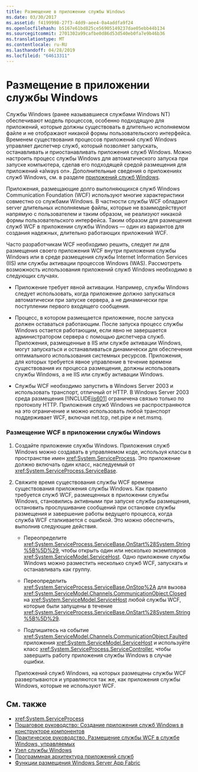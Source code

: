 ```yaml
---
title: Размещение в приложении службы Windows
ms.date: 03/30/2017
ms.assetid: f4199998-27f3-4dd9-aee4-0a4addfa9f24
ms.openlocfilehash: b5167e61bd825ce56905149237dae05ebb44b134
ms.sourcegitcommit: 2701302a99cafbe0d86d53d540eb0fa7e9b46b36
ms.translationtype: MT
ms.contentlocale: ru-RU
ms.lasthandoff: 04/28/2019
ms.locfileid: "64613311"
---
```

# <a name="hosting-in-a-windows-service-application"></a>Размещение в приложении службы Windows
Службы Windows (ранее называвшиеся службами Windows NT) обеспечивают модель процессов, особенно подходящую для приложений, которые должны существовать в длительно исполняемом файле и не отображают никакой формы пользовательского интерфейса. Временем существования процессов приложений служб Windows управляет диспетчер служб, который позволяет запускать, останавливать и приостанавливать приложения служб Windows. Можно настроить процесс службы Windows для автоматического запуска при запуске компьютера, сделав его подходящей средой размещения для приложений «always on». Дополнительные сведения о приложениях служб Windows, см. в разделе [приложений служб Windows](https://go.microsoft.com/fwlink/?LinkId=89450).  
  
 Приложения, размещающие долго выполняющихся служб Windows Communication Foundation (WCF) используют многие характеристики совместно со службами Windows. В частности службы WCF обладают server длительных исполняемые файлы, которые не взаимодействуют напрямую с пользователем и таким образом, не реализуют никакой формы пользовательского интерфейса. Таким образом для размещения служб WCF в приложении службы Windows — один из вариантов для создания надежных, длительно работающих приложений WCF.  
  
 Часто разработчикам WCF необходимо решить, следует ли для размещения своего приложения WCF внутри приложения службы Windows или в среде размещения службы Internet Information Services (IIS) или службы активации процессов Windows (WAS). Рассмотреть возможность использования приложений служб Windows необходимо в следующих случаях.  
  
- Приложение требует явной активации. Например, службы Windows следует использовать, когда приложение должно запускаться автоматически при запуске сервера, а не динамически при поступлении первого входящего сообщения.  
  
- Процесс, в котором размещается приложение, после запуска должен оставаться работающим. После запуска процесс службы Windows остается работающим, если явно не завершается администратором сервера с помощью диспетчера служб. Приложения, размещенные в IIS или службе активации Windows, могут запускаться и останавливаться динамически для обеспечения оптимального использования системных ресурсов. Приложения, для которых требуется явное управление в течение времени существования их процесса размещения, должны использовать службы Windows, а не IIS или службу активации Windows.  
  
- Службы WCF необходимо запустить в Windows Server 2003 и использовать транспорт, отличный от HTTP. В Windows Server 2003 среда размещения [!INCLUDE[iis601](../../../../includes/iis601-md.md)] ограничена связью только по протоколу HTTP. Приложения служб Windows не распространяются на это ограничение и можно использовать любой транспорт поддерживает WCF, включая net.tcp, net.pipe и net.msmq.  
  
### <a name="to-host-wcf-inside-of-a-windows-service-application"></a>Размещение WCF в приложении службы Windows  
  
1. Создайте приложение службы Windows. Приложения служб Windows можно создавать в управляемом коде, используя классы в пространстве имен <xref:System.ServiceProcess>. Это приложение должно включать один класс, наследуемый от <xref:System.ServiceProcess.ServiceBase>.  
  
2. Свяжите время существования службы WCF времени существования приложения службы Windows. Как правило требуется служб WCF, размещенных в приложении службы Windows, становились активными при запуске службы размещения, остановить прослушивание сообщений при остановке службы размещения и завершение работы ведущего процесса, когда служба WCF сталкивается с ошибкой. Это можно обеспечить, выполнив следующие действия.  
  
    - Переопределите <xref:System.ServiceProcess.ServiceBase.OnStart%28System.String%5B%5D%29>, чтобы открыть один или несколько экземпляров <xref:System.ServiceModel.ServiceHost>. Одно приложение службы Windows можно разместить несколько служб WCF, запускать и останавливать как группу.  
  
    - Переопределить <xref:System.ServiceProcess.ServiceBase.OnStop%2A> для вызова <xref:System.ServiceModel.Channels.CommunicationObject.Closed> на <xref:System.ServiceModel.ServiceHost> любой службы WCF, которые были запущены в течение <xref:System.ServiceProcess.ServiceBase.OnStart%28System.String%5B%5D%29>.  
  
    - Подпишитесь на событие <xref:System.ServiceModel.Channels.CommunicationObject.Faulted> приложения <xref:System.ServiceModel.ServiceHost> и используйте класс <xref:System.ServiceProcess.ServiceController>, чтобы завершить работу приложения службы Windows в случае ошибки.  
  
     Приложений служб Windows, на которых размещены службы WCF развертываются и управляются так же, как приложения службы Windows, которые не используют WCF.  
  
## <a name="see-also"></a>См. также

- <xref:System.ServiceProcess>
- [Пошаговое руководство: Создание приложения служб Windows в конструкторе компонентов](https://go.microsoft.com/fwlink/?LinkId=94875)
- [Практическое руководство. Размещение службы WCF в службе Windows, управляемых](../../../../docs/framework/wcf/feature-details/how-to-host-a-wcf-service-in-a-managed-windows-service.md)
- [Узел службы Windows](../../../../docs/framework/wcf/samples/windows-service-host.md)
- [Программная архитектура приложений служб](https://go.microsoft.com/fwlink/?LinkId=94876)
- [Функции размещения Windows Server App Fabric](https://go.microsoft.com/fwlink/?LinkId=201276)
